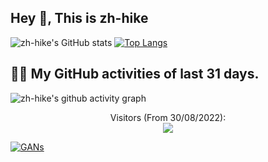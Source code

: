 ## Hey 👋, This is zh-hike
![zh-hike's GitHub stats](https://github-readme-stats.vercel.app/api/?username=zh-hike&theme=radical&show_icons=true&count_private=false)
[![Top Langs](https://github-readme-stats.vercel.app/api/top-langs/?username=zh-hike&layout=compact&theme=tokyonight&hide=ejs,blade,html,css)](https://github.com/zh-hike)


## 👨‍💻 My GitHub activities of last 31 days.

<!-- https://github.com/ashutosh00710/github-readme-activity-graph -->
![zh-hike's github activity graph](https://activity-graph.herokuapp.com/graph?username=zh-hike&theme=react-dark&area=true&custom_title=zh-hike's%20Contribution%20Graph)

<p align="center"> 
  Visitors (From 30/08/2022):<br>
  <img src="https://profile-counter.glitch.me/zh-hike/count.svg" />
</p>

[![GANs](https://github-readme-stats.vercel.app/api/pin/?username=zh-hike&repo=GANs)](https://github.com/zh-hike/GANs)

